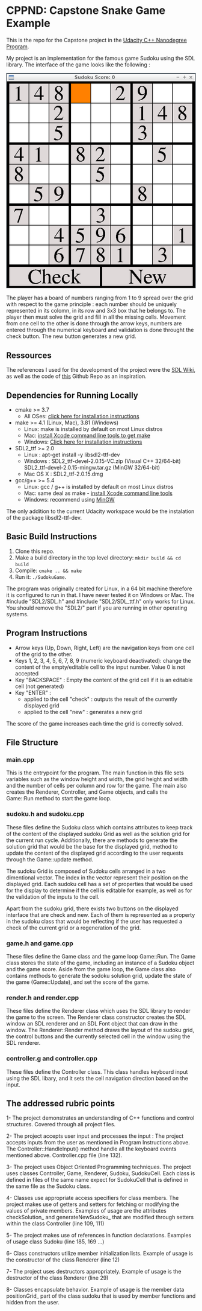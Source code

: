 # CPPND: Capstone Snake Game Example

This is the repo for the Capstone project in the [Udacity C++ Nanodegree Program](https://www.udacity.com/course/c-plus-plus-nanodegree--nd213).

My project is an implementation for the famous game Sudoku using the SDL library. The interface of the game looks like the following :

<img src="SudokuGame.png"/>

The player has a board of numbers ranging from 1 to 9 spread over the grid with respect to the game principle : each number should be uniquely represented in its colomn, in its row and 3x3 box that he belongs to. The player then must solve the grid and fill in all the missing cells. Movement from one cell to the other is done through the arrow keys, numbers are entered through the numerical keyboard and validation is done throught the check button. The new button generates a new grid.

## Ressources

The references I used for the development of the project were the [SDL Wiki](https://wiki.libsdl.org/), as well as the code of [this](https://github.com/SirFourier/Sudoku-game-using-SDL2) Github Repo as an inspiration.

## Dependencies for Running Locally
* cmake >= 3.7
  * All OSes: [click here for installation instructions](https://cmake.org/install/)
* make >= 4.1 (Linux, Mac), 3.81 (Windows)
  * Linux: make is installed by default on most Linux distros
  * Mac: [install Xcode command line tools to get make](https://developer.apple.com/xcode/features/)
  * Windows: [Click here for installation instructions](http://gnuwin32.sourceforge.net/packages/make.htm)
* SDL2_ttf  >= 2.0
   * Linux : apt-get install -y libsdl2-ttf-dev
   * Windows : SDL2_ttf-devel-2.0.15-VC.zip (Visual C++ 32/64-bit)
               SDL2_ttf-devel-2.0.15-mingw.tar.gz (MinGW 32/64-bit)
   * Mac OS X : SDL2_ttf-2.0.15.dmg 
* gcc/g++ >= 5.4
  * Linux: gcc / g++ is installed by default on most Linux distros
  * Mac: same deal as make - [install Xcode command line tools](https://developer.apple.com/xcode/features/)
  * Windows: recommend using [MinGW](http://www.mingw.org/)

The only addition to the current Udacity workspace would be the instalation of the package libsdl2-ttf-dev.

## Basic Build Instructions

1. Clone this repo.
2. Make a build directory in the top level directory: `mkdir build && cd build`
3. Compile: `cmake .. && make`
4. Run it: `./SudokuGame`.

The program was originally created for Linux, in a 64 bit machine therefore it is configured to run in that. I have never tested it on Windows or Mac.
The #include "SDL2/SDL.h" and #include "SDL2/SDL_ttf.h" only works for Linux. You should remove the "SDL2/" part if you are running in other operating systems.

## Program Instructions

* Arrow keys (Up, Down, Right, Left) are the navigation keys from one cell of the grid to the other.
* Keys 1, 2, 3, 4, 5, 6, 7, 8, 9 (numeric keyboard deactivated): change the content of the empty/editable cell to the input number. Value 0 is not accepted
* Key "BACKSPACE" : Empty the content of the grid cell if it is an editable cell (not generated)
* Key "ENTER" : 
     * applied to the cell "check" : outputs the result of the currently displayed grid
     * applied to the cell "new" : generates a new grid

The score of the game increases each time the grid is correctly solved.    

## File Structure

### main.cpp 

This is the entrypoint for the program. The main function in this file sets variables such as the window height and width, the grid height and width and the number of cells per column and row for the game. The main also creates the Renderer, Controller, and Game objects, and calls the Game::Run method to start the game loop.

### sudoku.h and sudoku.cpp

These files define the Sudoku class which contains attributes to keep track of the content of the displayed sudoku Grid as well as the solution grid for the current run cycle. Additionally, there are methods to generate the solution grid that would be the base for the displayed grid, method to update the content of the displayed grid according to the user requests through the Game::update method.

The sudoku Grid is composed of Sudoku cells arranged in a two dimentional vector. The index in the vector represent their position on the displayed grid. Each sudoku cell has a set of properties that would be used for the display to determine if the cell is editable for example, as well as for the validation of the inputs to the cell.

Apart from the sudoku grid, there exists two buttons on the displayed interface that are check and new. Each of them is represented as a property in the sudoku class that would be reflecting if the user has requested a check of the current grid or a regeneration of the grid.

### game.h and game.cpp

These files define the Game class and the game loop Game::Run. The Game class stores the state of the game, including an instance of a Sudoku object and the game score. Aside from the game loop, the Game class also contains methods to generate the sodoku solution grid, update the state of the game (Game::Update), and set the score of the game.

### render.h and render.cpp

These files define the Renderer class which uses the SDL library to render the game to the screen. The Renderer class constructor creates the SDL window an SDL renderer and an SDL Font object that can draw in the window. The Renderer::Render method draws the layout of the sudoku grid, the control buttons and the currently selected cell in the window using the SDL renderer.

### controller.g and controller.cpp

These files define the Controller class. This class handles keyboard input using the SDL libary, and it sets the cell navigation direction based on the input.

## The addressed rubric points

1- The project demonstrates an understanding of C++ functions and control structures. Covered through all project files.

2- The project accepts user input and processes the input : The project accepts inputs from the user as mentioned in Program Instructions above. The Controller::HandleInput() method handle all the keyboard events mentioned above. Controller.cpp file (line 132).

3- The project uses Object Oriented Programming techniques. The project uses classes Controller, Game, Renderer, Sudoku, SudokuCell. Each class is defined in files of the same name expect for SudokuCell that is defined in the same file as the Sudoku class.

4- Classes use appropriate access specifiers for class members. The project makes use of getters and setters for fetching or modifying the values of private members. Examples of usage are the attributes checkSolution_ and generateNewSudoku_ that are modified through setters within the class Controller (line 109, 111)

5- The project makes use of references in function declarations. Examples of usage class Sudoku (line 185, 169 ...)

6- Class constructors utilize member initialization lists. Example of usage is the constructor of the class Renderer (line 12) 

7- The project uses destructors appropriately. Example of usage is the destructor of the class Renderer (line 29)

8- Classes encapsulate behavior. Example of usage is the member data positionGrid_ part of the class sudoku that is used by member functions and hidden from the user.




